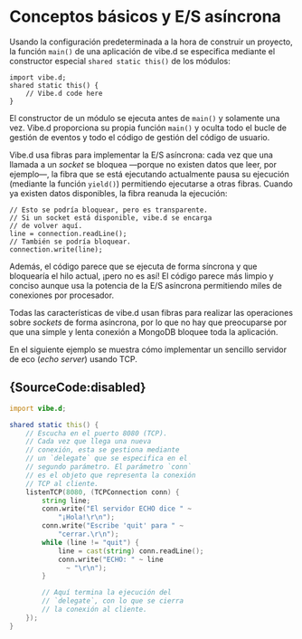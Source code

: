 # Conceptos básicos y E/S asíncrona

Usando la configuración predeterminada a la hora de construir un proyecto,
la función `main()` de una aplicación de vibe.d se especifica mediante el
constructor especial `shared static this()` de los módulos:

    import vibe.d;
    shared static this() {
        // Vibe.d code here
    }

El constructor de un módulo se ejecuta antes de `main()` y solamente una vez.
Vibe.d proporciona su propia función `main()` y oculta todo el bucle de gestión
de eventos y todo el código de gestión del código de usuario.

Vibe.d usa fibras para implementar la E/S asíncrona: cada vez que una llamada
a un *socket* se bloquea —porque no existen datos que leer, por ejemplo—, la
fibra que se está ejecutando actualmente pausa su ejecución (mediante la
función `yield()`) permitiendo ejecutarse a otras fibras. Cuando ya existen
datos disponibles, la fibra reanuda la ejecución:

    // Esto se podría bloquear, pero es transparente.
    // Si un socket está disponible, vibe.d se encarga
    // de volver aquí.
    line = connection.readLine();
    // También se podría bloquear.
    connection.write(line);

Además, el código parece que se ejecuta de forma síncrona y que bloquearía el
hilo actual, ¡pero no es así! El código parece más limpio y conciso aunque
usa la potencia de la E/S asíncrona permitiendo miles de conexiones por
procesador.

Todas las características de vibe.d usan fibras para realizar las operaciones
sobre *sockets* de forma asíncrona, por lo que no hay que preocuparse por que
una simple y lenta conexión a MongoDB bloquee toda la aplicación.

En el siguiente ejemplo se muestra cómo implementar un sencillo servidor de
eco (*echo server*) usando TCP.

## {SourceCode:disabled}

```d
import vibe.d;

shared static this() {
    // Escucha en el puerto 8080 (TCP).
    // Cada vez que llega una nueva
    // conexión, esta se gestiona mediante
    // un `delegate` que se especifica en el
    // segundo parámetro. El parámetro `conn`
    // es el objeto que representa la conexión
    // TCP al cliente.
    listenTCP(8080, (TCPConnection conn) {
        string line;
        conn.write("El servidor ECHO dice " ~
            "¡Hola!\r\n");
        conn.write("Escribe 'quit' para " ~
            "cerrar.\r\n");
        while (line != "quit") {
            line = cast(string) conn.readLine();
            conn.write("ECHO: " ~ line
              ~ "\r\n");
        }

        // Aquí termina la ejecución del
        // `delegate`, con lo que se cierra
        // la conexión al cliente.
    });
}
```
